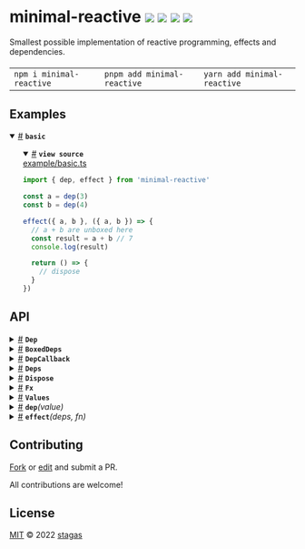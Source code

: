 

<h1>
minimal-reactive <a href="https://npmjs.org/package/minimal-reactive"><img src="https://img.shields.io/badge/npm-v1.0.1-F00.svg?colorA=000"/></a> <a href="src"><img src="https://img.shields.io/badge/loc-83-FFF.svg?colorA=000"/></a> <a href="https://cdn.jsdelivr.net/npm/minimal-reactive@1.0.1/dist/minimal-reactive.min.js"><img src="https://img.shields.io/badge/brotli-342b-333.svg?colorA=000"/></a> <a href="LICENSE"><img src="https://img.shields.io/badge/license-MIT-F0B.svg?colorA=000"/></a>
</h1>

<p></p>

Smallest possible implementation of reactive programming, effects and dependencies.

<h4>
<table><tr><td title="Triple click to select and copy paste">
<code>npm i minimal-reactive </code>
</td><td title="Triple click to select and copy paste">
<code>pnpm add minimal-reactive </code>
</td><td title="Triple click to select and copy paste">
<code>yarn add minimal-reactive</code>
</td></tr></table>
</h4>

## Examples

<details id="example$basic" title="basic" open><summary><span><a href="#example$basic">#</a></span>  <code><strong>basic</strong></code></summary>  <ul>    <details id="source$basic" title="basic source code" open><summary><span><a href="#source$basic">#</a></span>  <code><strong>view source</strong></code></summary>  <a href="example/basic.ts">example/basic.ts</a>  <p>

```ts
import { dep, effect } from 'minimal-reactive'

const a = dep(3)
const b = dep(4)

effect({ a, b }, ({ a, b }) => {
  // a + b are unboxed here
  const result = a + b // 7
  console.log(result)

  return () => {
    // dispose
  }
})
```

</p>
</details></ul></details>


## API

<p>  <details id="Dep$10" title="Interface" ><summary><span><a href="#Dep$10">#</a></span>  <code><strong>Dep</strong></code>    </summary>  <a href=""></a>  <ul>        <p>  <details id="subscribers$11" title="Property" ><summary><span><a href="#subscribers$11">#</a></span>  <code><strong>subscribers</strong></code>    </summary>  <a href=""></a>  <ul><p><span>Set</span>&lt;any&gt;</p>        </ul></details><details id="value$12" title="Property" ><summary><span><a href="#value$12">#</a></span>  <code><strong>value</strong></code>    </summary>  <a href=""></a>  <ul><p>undefined | <code>null</code> | <a href="#T$13">T</a></p>        </ul></details></p></ul></details><details id="BoxedDeps$14" title="TypeAlias" ><summary><span><a href="#BoxedDeps$14">#</a></span>  <code><strong>BoxedDeps</strong></code>    </summary>  <a href=""></a>  <ul><p>[K   in   keyof     <a href="#T$15">T</a>  ]:  <a href="#Dep$10">Dep</a>&lt;<a href="#T$15">T</a>  [<span>K</span>]&gt;</p>        </ul></details><details id="DepCallback$23" title="TypeAlias" ><summary><span><a href="#DepCallback$23">#</a></span>  <code><strong>DepCallback</strong></code>    </summary>  <a href=""></a>  <ul><p><details id="__type$24" title="Function" ><summary><span><a href="#__type$24">#</a></span>  <em>(prevValue, nextValue)</em>    </summary>    <ul>    <p>    <details id="prevValue$26" title="Parameter" ><summary><span><a href="#prevValue$26">#</a></span>  <code><strong>prevValue</strong></code>    </summary>    <ul><p><a href="#T$28">T</a> | <code>null</code> | undefined</p>        </ul></details><details id="nextValue$27" title="Parameter" ><summary><span><a href="#nextValue$27">#</a></span>  <code><strong>nextValue</strong></code>    </summary>    <ul><p><a href="#T$28">T</a> | <code>null</code> | undefined</p>        </ul></details>  <p><strong></strong>&lt;<span>T</span>&gt;<em>(prevValue, nextValue)</em>  &nbsp;=&gt;  <ul>void</ul></p></p>    </ul></details></p>        </ul></details><details id="Deps$16" title="TypeAlias" ><summary><span><a href="#Deps$16">#</a></span>  <code><strong>Deps</strong></code>    </summary>  <a href=""></a>  <ul><p>[K   in   keyof     <a href="#T$17">T</a>  ]-?:  <span>NonNullable</span>&lt;<a href="#T$17">T</a>  [<span>K</span>]  [<code>"value"</code>]&gt;</p>        </ul></details><details id="Dispose$20" title="TypeAlias" ><summary><span><a href="#Dispose$20">#</a></span>  <code><strong>Dispose</strong></code>    </summary>  <a href=""></a>  <ul><p><details id="__type$21" title="Function" ><summary><span><a href="#__type$21">#</a></span>  <em>()</em>    </summary>    <ul>    <p>      <p><strong></strong><em>()</em>  &nbsp;=&gt;  <ul>any</ul></p></p>    </ul></details></p>        </ul></details><details id="Fx$29" title="TypeAlias" ><summary><span><a href="#Fx$29">#</a></span>  <code><strong>Fx</strong></code>    </summary>  <a href=""></a>  <ul><p><details id="__type$30" title="Function" ><summary><span><a href="#__type$30">#</a></span>  <em>(deps)</em>    </summary>    <ul>    <p>    <details id="deps$32" title="Parameter" ><summary><span><a href="#deps$32">#</a></span>  <code><strong>deps</strong></code>    </summary>    <ul><p><a href="#Deps$16">Deps</a>&lt;<a href="#T$33">T</a>&gt;</p>        </ul></details>  <p><strong></strong><em>(deps)</em>  &nbsp;=&gt;  <ul><a href="#Dispose$20">Dispose</a> | void</ul></p></p>    </ul></details></p>        </ul></details><details id="Values$18" title="TypeAlias" ><summary><span><a href="#Values$18">#</a></span>  <code><strong>Values</strong></code>    </summary>  <a href=""></a>  <ul><p>[K   in   keyof     <a href="#T$19">T</a>  ]:  <a href="#T$19">T</a>  [<span>K</span>]  [<code>"value"</code>]</p>        </ul></details><details id="dep$1" title="Function" ><summary><span><a href="#dep$1">#</a></span>  <code><strong>dep</strong></code><em>(value)</em>    </summary>  <a href=""></a>  <ul>    <p>    <details id="value$4" title="Parameter" ><summary><span><a href="#value$4">#</a></span>  <code><strong>value</strong></code>    </summary>    <ul><p><code>null</code> | <a href="#T$3">T</a></p>        </ul></details>  <p><strong>dep</strong>&lt;<span>T</span>&gt;<em>(value)</em>  &nbsp;=&gt;  <ul><a href="#Dep$10">Dep</a>&lt;<a href="#T$3">T</a>&gt;</ul></p></p>    </ul></details><details id="effect$5" title="Function" ><summary><span><a href="#effect$5">#</a></span>  <code><strong>effect</strong></code><em>(deps, fn)</em>    </summary>  <a href=""></a>  <ul>    <p>    <details id="deps$8" title="Parameter" ><summary><span><a href="#deps$8">#</a></span>  <code><strong>deps</strong></code>    </summary>    <ul><p><a href="#T$7">T</a></p>        </ul></details><details id="fn$9" title="Parameter" ><summary><span><a href="#fn$9">#</a></span>  <code><strong>fn</strong></code>    </summary>    <ul><p><a href="#Fx$29">Fx</a>&lt;<a href="#T$7">T</a>&gt;</p>        </ul></details>  <p><strong>effect</strong>&lt;<span>T</span><span>&nbsp;extends&nbsp;</span>     <a href="#BoxedDeps$14">BoxedDeps</a>&lt;any&gt;&gt;<em>(deps, fn)</em>  &nbsp;=&gt;  <ul><a href="#Dispose$20">Dispose</a></ul></p></p>    </ul></details></p>



## Contributing

[Fork](https://github.com/stagas/minimal-reactive/fork) or [edit](https://github.dev/stagas/minimal-reactive) and submit a PR.

All contributions are welcome!

## License

<a href="LICENSE">MIT</a> &copy; 2022 [stagas](https://github.com/stagas)
